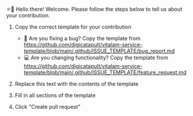 ⚛👋 Hello there! Welcome. Please follow the steps below to tell us about your contribution.

1. Copy the correct template for your contribution

   - 🐛 Are you fixing a bug? Copy the template from <https://github.com/digicatapult/vitalam-service-template/blob/main/.github/ISSUE_TEMPLATE/bug_report.md>
   - 💻 Are you changing functionality? Copy the template from <https://github.com/digicatapult/vitalam-service-template/blob/main/.github/ISSUE_TEMPLATE/feature_request.md>

2. Replace this text with the contents of the template
3. Fill in all sections of the template
4. Click "Create pull request"
